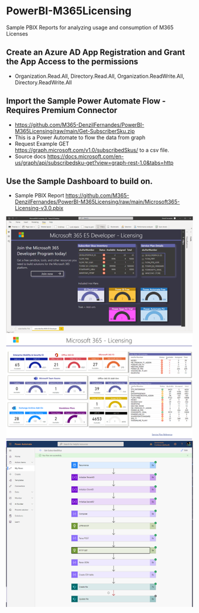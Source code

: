 # PowerBI-M365Licensing
Sample PBIX Reports for analyzing usage and consumption of M365 Licenses

## Create an Azure AD App Registration and Grant the App Access to the permissions 
  * Organization.Read.All, Directory.Read.All, Organization.ReadWrite.All, Directory.ReadWrite.All

## Import the Sample Power Automate Flow - Requires Premium Connector
  * https://github.com/M365-DenzilFernandes/PowerBI-M365Licensing/raw/main/Get-SubscriberSku.zip
  * This is a Power Automate to flow the data from graph 
  * Request Example GET https://graph.microsoft.com/v1.0/subscribedSkus/ to a csv file.
  * Source docs https://docs.microsoft.com/en-us/graph/api/subscribedsku-get?view=graph-rest-1.0&tabs=http

## Use the Sample Dashboard to build on. 
  * Sample PBIX Report https://github.com/M365-DenzilFernandes/PowerBI-M365Licensing/raw/main/Microsoft365-Licensing-v3.0.pbix


<img src="https://github.com/M365-DenzilFernandes/PowerBI-M365Licensing/blob/main/PowerBI-M365Licensing-2.png"  style="max-width:100%;">

<img src="https://github.com/M365-DenzilFernandes/PowerBI-M365Licensing/blob/main/PowerBI-M365Licensing.png"  style="max-width:100%;">

<img src="https://github.com/M365-DenzilFernandes/PowerBI-M365Licensing/blob/main/PowerBI-M365Licensing-3.png"  style="max-width:100%;">
